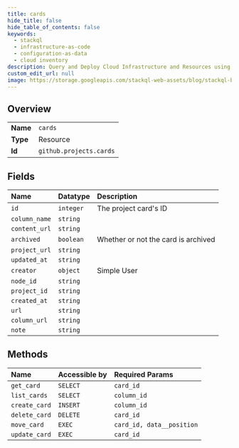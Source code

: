 ```yaml
---
title: cards
hide_title: false
hide_table_of_contents: false
keywords:
  - stackql
  - infrastructure-as-code
  - configuration-as-data
  - cloud inventory
description: Query and Deploy Cloud Infrastructure and Resources using SQL
custom_edit_url: null
image: https://storage.googleapis.com/stackql-web-assets/blog/stackql-blog-post-featured-image.png
---
```

  
    

## Overview
<table><tbody>
<tr><td><b>Name</b></td><td><code>cards</code></td></tr>
<tr><td><b>Type</b></td><td>Resource</td></tr>
<tr><td><b>Id</b></td><td><code>github.projects.cards</code></td></tr>
</tbody></table>

## Fields
| Name | Datatype | Description |
|:-----|:---------|:------------|
| `id` | `integer` | The project card's ID |
| `column_name` | `string` |  |
| `content_url` | `string` |  |
| `archived` | `boolean` | Whether or not the card is archived |
| `project_url` | `string` |  |
| `updated_at` | `string` |  |
| `creator` | `object` | Simple User |
| `node_id` | `string` |  |
| `project_id` | `string` |  |
| `created_at` | `string` |  |
| `url` | `string` |  |
| `column_url` | `string` |  |
| `note` | `string` |  |
## Methods
| Name | Accessible by | Required Params |
|:-----|:--------------|:----------------|
| `get_card` | `SELECT` | `card_id` |
| `list_cards` | `SELECT` | `column_id` |
| `create_card` | `INSERT` | `column_id` |
| `delete_card` | `DELETE` | `card_id` |
| `move_card` | `EXEC` | `card_id, data__position` |
| `update_card` | `EXEC` | `card_id` |
